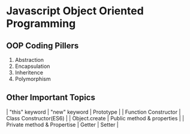 # Javascript Object Oriented Programming

## OOP Coding Pillers
1. Abstraction
2. Encapsulation
3. Inheritence
4. Polymorphism

## Other Important Topics

| "this" keyword | "new" keyword | Prototype |
| Function Constructor | Class Constructor(ES6) |
| Object.create | Public method & properties |
| Private method & Propertise | Getter | Setter |
